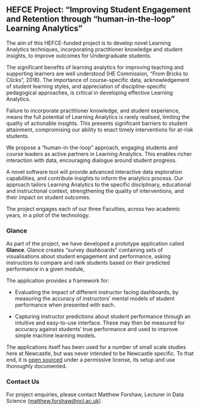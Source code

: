 ## HEFCE Project: “Improving Student Engagement and Retention through “human-in-the-loop” Learning Analytics”

The aim of this HEFCE-funded project is to develop novel Learning Analytics techniques, incorporating practitioner knowledge and student insights, to improve outcomes for Undergraduate students.
 
The significant benefits of learning analytics for improving teaching and supporting learners are well understood (HE Commission, “From Bricks to Clicks”, 2016). The importance of course-specific data, acknowledgement of student learning styles, and appreciation of discipline-specific pedagogical approaches, is critical in developing effective Learning Analytics.
 
Failure to incorporate practitioner knowledge, and student experience, means the full potential of Learning Analytics is rarely realised, limiting the quality of actionable insights. This presents significant barriers to student attainment, compromising our ability to enact timely interventions for at-risk students.
 
We propose a “human-in-the-loop” approach, engaging students and course leaders as active partners in Learning Analytics. This enables richer interaction with data, encouraging dialogue around student progress.
 
A novel software tool will provide advanced interactive data exploration capabilities, and contribute insights to inform the analytics process. Our approach tailors Learning Analytics to the specific disciplinary, educational and instructional context, strengthening the quality of interventions, and their impact on student outcomes.
 
The project engages each of our three Faculties, across two academic years, in a pilot of the technology.

### Glance

As part of the project, we have developed a prototype application called **Glance**. Glance creates “survey dashboards” containing sets of visualisations about student engagement and performance, asking instructors to compare and rank students based on their predicted performance in a given module, 

The application provides a framework for:  

* Evaluating the impact of different instructor facing dashboards, by measuring the accuracy of instructors’ mental models of student performance when presented with each.

* Capturing instructor predictions about student performance through an intuitive and easy-to-use interface. These may then be measured for accuracy against students’ true performance and used to improve simple machine learning models. 
 
The applications itself has been used for a number of small scale studies here at Newcastle, but was never intended to be Newcastle specific. To that end, it is [open sourced](https://github.com/LearningAnalyticsUK/soar-glance) under a permissive license, its setup and use thoroughly documented. 

### Contact Us
For project enquiries, please contact Matthew Forshaw, Lecturer in Data Science (matthew.forshaw@ncl.ac.uk).
